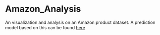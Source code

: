 # Amazon_Analysis
  An visualization and analysis on an Amazon product dataset.
  A prediction model based on this can be found [here](https://github.com/asdacdsfca/Amazon_Model)
